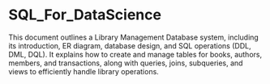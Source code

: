 # SQL_For_DataScience
This document outlines a Library Management Database system, including its introduction, ER diagram, database design, and SQL operations (DDL, DML, DQL). It explains how to create and manage tables for books, authors, members, and transactions, along with queries, joins, subqueries, and views to efficiently handle library operations.
